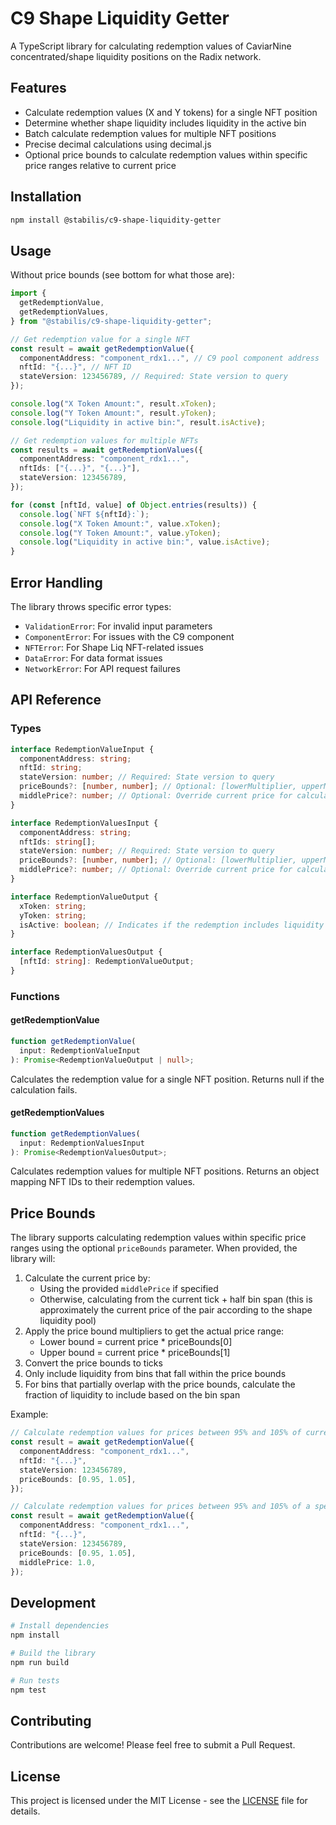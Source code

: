 # C9 Shape Liquidity Getter

A TypeScript library for calculating redemption values of CaviarNine concentrated/shape liquidity positions on the Radix network.

## Features

- Calculate redemption values (X and Y tokens) for a single NFT position
- Determine whether shape liquidity includes liquidity in the active bin
- Batch calculate redemption values for multiple NFT positions
- Precise decimal calculations using decimal.js
- Optional price bounds to calculate redemption values within specific price ranges relative to current price

## Installation

```bash
npm install @stabilis/c9-shape-liquidity-getter
```

## Usage

Without price bounds (see bottom for what those are):

```typescript
import {
  getRedemptionValue,
  getRedemptionValues,
} from "@stabilis/c9-shape-liquidity-getter";

// Get redemption value for a single NFT
const result = await getRedemptionValue({
  componentAddress: "component_rdx1...", // C9 pool component address
  nftId: "{...}", // NFT ID
  stateVersion: 123456789, // Required: State version to query
});

console.log("X Token Amount:", result.xToken);
console.log("Y Token Amount:", result.yToken);
console.log("Liquidity in active bin:", result.isActive);

// Get redemption values for multiple NFTs
const results = await getRedemptionValues({
  componentAddress: "component_rdx1...",
  nftIds: ["{...}", "{...}"],
  stateVersion: 123456789,
});

for (const [nftId, value] of Object.entries(results)) {
  console.log(`NFT ${nftId}:`);
  console.log("X Token Amount:", value.xToken);
  console.log("Y Token Amount:", value.yToken);
  console.log("Liquidity in active bin:", value.isActive);
}
```

## Error Handling

The library throws specific error types:

- `ValidationError`: For invalid input parameters
- `ComponentError`: For issues with the C9 component
- `NFTError`: For Shape Liq NFT-related issues
- `DataError`: For data format issues
- `NetworkError`: For API request failures

## API Reference

### Types

```typescript
interface RedemptionValueInput {
  componentAddress: string;
  nftId: string;
  stateVersion: number; // Required: State version to query
  priceBounds?: [number, number]; // Optional: [lowerMultiplier, upperMultiplier]
  middlePrice?: number; // Optional: Override current price for calculations
}

interface RedemptionValuesInput {
  componentAddress: string;
  nftIds: string[];
  stateVersion: number; // Required: State version to query
  priceBounds?: [number, number]; // Optional: [lowerMultiplier, upperMultiplier]
  middlePrice?: number; // Optional: Override current price for calculations
}

interface RedemptionValueOutput {
  xToken: string;
  yToken: string;
  isActive: boolean; // Indicates if the redemption includes liquidity from the active bin
}

interface RedemptionValuesOutput {
  [nftId: string]: RedemptionValueOutput;
}
```

### Functions

#### getRedemptionValue

```typescript
function getRedemptionValue(
  input: RedemptionValueInput
): Promise<RedemptionValueOutput | null>;
```

Calculates the redemption value for a single NFT position. Returns null if the calculation fails.

#### getRedemptionValues

```typescript
function getRedemptionValues(
  input: RedemptionValuesInput
): Promise<RedemptionValuesOutput>;
```

Calculates redemption values for multiple NFT positions. Returns an object mapping NFT IDs to their redemption values.

## Price Bounds

The library supports calculating redemption values within specific price ranges using the optional `priceBounds` parameter. When provided, the library will:

1. Calculate the current price by:
   - Using the provided `middlePrice` if specified
   - Otherwise, calculating from the current tick + half bin span (this is approximately the current price of the pair according to the shape liquidity pool)
2. Apply the price bound multipliers to get the actual price range:
   - Lower bound = current price \* priceBounds[0]
   - Upper bound = current price \* priceBounds[1]
3. Convert the price bounds to ticks
4. Only include liquidity from bins that fall within the price bounds
5. For bins that partially overlap with the price bounds, calculate the fraction of liquidity to include based on the bin span

Example:

```typescript
// Calculate redemption values for prices between 95% and 105% of current price
const result = await getRedemptionValue({
  componentAddress: "component_rdx1...",
  nftId: "{...}",
  stateVersion: 123456789,
  priceBounds: [0.95, 1.05],
});

// Calculate redemption values for prices between 95% and 105% of a specific price
const result = await getRedemptionValue({
  componentAddress: "component_rdx1...",
  nftId: "{...}",
  stateVersion: 123456789,
  priceBounds: [0.95, 1.05],
  middlePrice: 1.0,
});
```

## Development

```bash
# Install dependencies
npm install

# Build the library
npm run build

# Run tests
npm test
```

## Contributing

Contributions are welcome! Please feel free to submit a Pull Request.

## License

This project is licensed under the MIT License - see the [LICENSE](LICENSE) file for details.
